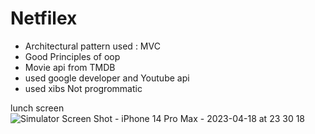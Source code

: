 # Netfilex

* Architectural pattern used : MVC
* Good Principles of oop 
* Movie api from TMDB 
* used google developer and Youtube api
* used xibs Not progrommatic


lunch screen
![Simulator Screen Shot - iPhone 14 Pro Max - 2023-04-18 at 23 30 18](https://user-images.githubusercontent.com/72558600/232911054-539e6843-6d86-4935-8aee-7891d89cac77.png)
